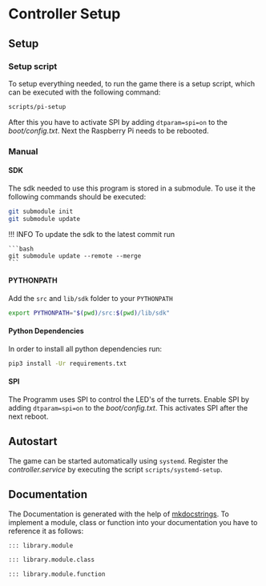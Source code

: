 # Controller Setup

## Setup
### Setup script

To setup everything needed, to run the game there is a setup script, which can be executed with the following command:

```bash
scripts/pi-setup
```

After this you have to activate SPI by adding `dtparam=spi=on` to the *boot/config.txt*. Next the Raspberry Pi needs to be rebooted.

### Manual
#### SDK

The sdk needed to use this program is stored in a submodule. To use it the following commands should be executed:

```bash
git submodule init
git submodule update
```

!!! INFO
    To update the sdk to the latest commit run

    ```bash
    git submodule update --remote --merge
    ```

#### PYTHONPATH
Add the `src` and `lib/sdk` folder to your `PYTHONPATH`

```bash
export PYTHONPATH="$(pwd)/src:$(pwd)/lib/sdk"
```

#### Python Dependencies

In order to install all python dependencies run:

```bash
pip3 install -Ur requirements.txt
```

#### SPI

The Programm uses SPI to control the LED's of the turrets. Enable SPI by adding `dtparam=spi=on` to the *boot/config.txt*. This activates SPI after the next reboot.

## Autostart

The game can be started automatically using `systemd`. Register the *controller.service* by executing the script `scripts/systemd-setup`.

## Documentation

The Documentation is generated with the help of [mkdocstrings](https://mkdocstrings.github.io/#). To implement a module, class or function into your documentation you have to reference it as follows:

```md
::: library.module

::: library.module.class

::: library.module.function
```